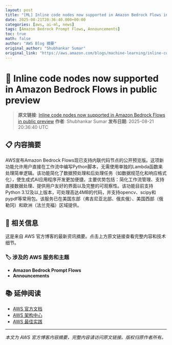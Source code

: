 ```yaml
---
layout: post
title: "[ML] Inline code nodes now supported in Amazon Bedrock Flows in public preview"
date: 2025-08-21T20:36:40.000+00:00
categories: [aws, ai-ml, news]
tags: [Amazon Bedrock Prompt Flows, Announcements]
toc: true
math: false
author: "AWS Blog 摘要"
original_author: "Shubhankar Sumar"
original_link: "https://aws.amazon.com/blogs/machine-learning/inline-code-nodes-now-supported-in-amazon-bedrock-flows-in-public-preview/"
---
```


# 🤖 Inline code nodes now supported in Amazon Bedrock Flows in public preview

> **原文链接**: [Inline code nodes now supported in Amazon Bedrock Flows in public preview](https://aws.amazon.com/blogs/machine-learning/inline-code-nodes-now-supported-in-amazon-bedrock-flows-in-public-preview/)
> **作者**: Shubhankar Sumar
> **发布日期**: 2025-08-21 20:36:40 UTC

## 📋 内容摘要

AWS宣布Amazon Bedrock Flows现已支持内联代码节点的公开预览版。这项新功能允许用户直接在工作流中编写Python脚本，无需使用单独的Lambda函数来处理简单逻辑。该功能简化了数据预处理和后处理任务（如数据规范化和响应格式化），使生成式AI应用程序开发更加便捷。主要优势包括：简化工作流管理、支持直接数据处理、提供用户友好的界面以及完整的可观察性。该功能目前支持Python 3.12及以上版本，可处理高达4MB的代码，并支持opencv、scipy和pypdf等常用包。该服务已在美国东部（弗吉尼亚北部、俄亥俄）、美国西部（俄勒冈）和欧洲（法兰克福）区域提供。

## 🔗 相关信息

这是来自 AWS 官方博客的最新资讯摘要。点击上方原文链接查看完整内容和技术细节。

### 🏷️ 涉及的 AWS 服务和主题

- **Amazon Bedrock Prompt Flows**
- **Announcements**

## 📚 延伸阅读

- [AWS 官方文档](https://docs.aws.amazon.com/)
- [AWS 架构中心](https://aws.amazon.com/architecture/)
- [AWS 最佳实践](https://aws.amazon.com/architecture/well-architected/)

---

*本文为 AWS 官方博客内容摘要，完整内容请访问原文链接。版权归原作者所有。*